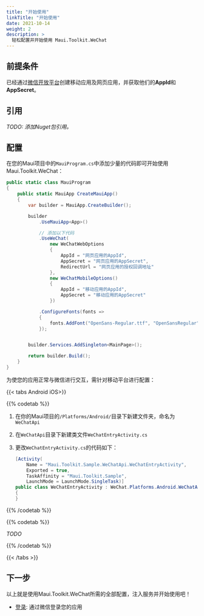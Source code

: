 ```yaml
---
title: "开始使用"
linkTitle: "开始使用"
date: 2021-10-14
weight: 2
description: >
  轻松配置并开始使用 Maui.Toolkit.WeChat
---
```


## 前提条件

已经通过<a href="https://open.weixin.qq.com/cgi-bin/index?t=home/index&lang=zh_CN" target="_blank">微信开放平台</a>创建移动应用及网页应用，并获取他们的**AppId**和**AppSecret**。

## 引用

*TODO: 添加Nuget包引用。*

## 配置

在您的Maui项目中的`MauiProgram.cs`中添加少量的代码即可开始使用Maui.Toolkit.WeChat：

``` C#
public static class MauiProgram
{
    public static MauiApp CreateMauiApp()
    {
        var builder = MauiApp.CreateBuilder();

        builder
            .UseMauiApp<App>()

            // 添加以下代码
            .UseWeChat(
                new WeChatWebOptions
                {
                    AppId = "网页应用的AppId",
                    AppSecret = "网页应用的AppSecret",
                    RedirectUrl = "网页应用的授权回调地址"
                },
                new WeChatMobileOptions()
                {
                    AppId = "移动应用的AppId",
                    AppSecret = "移动应用的AppSecret"
                })

            .ConfigureFonts(fonts =>
            {
                fonts.AddFont("OpenSans-Regular.ttf", "OpenSansRegular");
            });


        builder.Services.AddSingleton<MainPage>();

        return builder.Build();
    }
}
```

为使您的应用正常与微信进行交互，需针对移动平台进行配置：

{{< tabs Android iOS>}}

{{% codetab %}}

1. 在你的Maui项目的`/Platforms/Android/`目录下新建文件夹，命名为`WeChatApi`
2. 在`WeChatApi`目录下新建类文件`WeChatEntryActivity.cs`
3. 更改`WeChatEntryActivity.cs`的代码如下：

    ``` C#
    [Activity(
        Name = "Maui.Toolkit.Sample.WeChatApi.WeChatEntryActivity",
        Exported = true,
        TaskAffinity = "Maui.Toolkit.Sample",
        LaunchMode = LaunchMode.SingleTask)]
    public class WeChatEntryActivity : WeChat.Platforms.Android.WeChatApi.WeChatEntryActivity
    {
    }
    ```

{{% /codetab %}}

{{% codetab %}}

*TODO*

{{% /codetab %}}

{{< /tabs >}}

## 下一步

以上就是使用Maui.Toolkit.WeChat所需的全部配置，注入服务并开始使用吧！

* [登录](/docs/toolkits/wechat/login/): 通过微信登录您的应用
